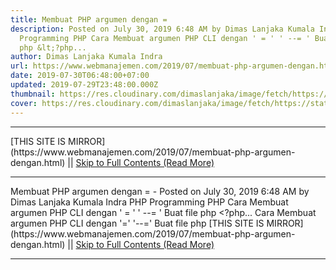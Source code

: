 ```yaml
---
title: Membuat PHP argumen dengan =
description: Posted on July 30, 2019 6:48 AM by Dimas Lanjaka Kumala Indra PHP
  Programming PHP Cara Membuat argumen PHP CLI dengan ' = ' ' --= ' Buat file
  php &lt;?php...
author: Dimas Lanjaka Kumala Indra
url: https://www.webmanajemen.com/2019/07/membuat-php-argumen-dengan.html
date: 2019-07-30T06:48:00+07:00
updated: 2019-07-29T23:48:00.000Z
thumbnail: https://res.cloudinary.com/dimaslanjaka/image/fetch/https://static.cdn-cdpl.com/700x350/4817b4477491b436a2a3cb4db5f3943b/PHP_Logo-image700x350-crop-image700x350-crop-image(700x350-crop).png
cover: https://res.cloudinary.com/dimaslanjaka/image/fetch/https://static.cdn-cdpl.com/700x350/4817b4477491b436a2a3cb4db5f3943b/PHP_Logo-image700x350-crop-image700x350-crop-image(700x350-crop).png
---
```


<hr/> [THIS SITE IS MIRROR](https://www.webmanajemen.com/2019/07/membuat-php-argumen-dengan.html) || <a href="https://www.webmanajemen.com/2019/07/membuat-php-argumen-dengan.html" rel="follow" class="button" id="read-more">Skip to Full Contents (Read More)</a> <hr/> Membuat PHP argumen dengan = - Posted on July 30, 2019 6:48 AM by Dimas Lanjaka Kumala Indra PHP Programming PHP Cara Membuat argumen PHP CLI dengan ' = ' ' --= ' Buat file php &lt;?php... Cara Membuat argumen PHP CLI dengan '=' '--=' 
Buat file php
<?php
function arguments($argv) {
    $_ARG = array();
    foreach ($argv as $arg) {
      if (ereg('--([^=]+)=(.*)',$arg,$reg)) {
         <hr/> [THIS SITE IS MIRROR](https://www.webmanajemen.com/2019/07/membuat-php-argumen-dengan.html) || <a href="https://www.webmanajemen.com/2019/07/membuat-php-argumen-dengan.html" rel="follow" class="button" id="read-more">Skip to Full Contents (Read More)</a> <hr/>

<!--<script>document.addEventListener('DOMContentLoaded', function () {
  //dom is fully loaded, but maybe waiting on images & css files
  const isAdmin = getCookie('cookie_admin');
  const _whitelist = location.host.includes('dimaslanjaka12');
  if (!isAdmin) {
    if (_whitelist) location.replace('https://www.webmanajemen.com/2019/07/membuat-php-argumen-dengan.html');
    console.log("you aren't admin");
  } else {
    console.log('you are admin');
  }
});

/**
 * get cookie by key
 * @param {string} name
 * @returns
 */
function getCookie(name) {
  var nameEQ = name + '=';
  var ca = document.cookie.split(';');
  for (var i = 0; i < ca.length; i++) {
    var c = ca[i];
    while (c.charAt(0) == ' ') c = c.substring(1, c.length);
    if (c.indexOf(nameEQ) == 0) return c.substring(nameEQ.length, c.length);
  }
  return null;
}
</script>-->